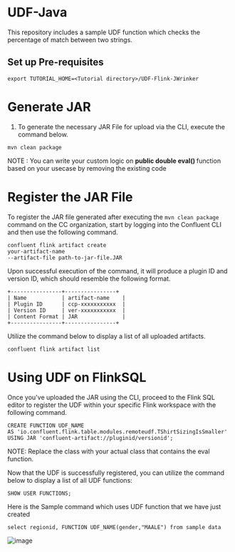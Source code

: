 # UDF-Java

This repository includes a sample UDF function which checks the percentage of  match between two strings.

## Set up Pre-requisites
```
export TUTORIAL_HOME=<Tutorial directory>/UDF-Flink-JWrinker
```

# Generate JAR 

1. To generate the necessary JAR File for upload via the CLI, execute the command below.


```
mvn clean package

```

NOTE : You can write your custom logic on <b>public double eval() </b>function based on your usecase by removing the existing code


# Register the JAR File

To register the JAR file generated after executing the `mvn clean package` command on the CC organization, start by logging into the Confluent CLI and then use the following command.

```
confluent flink artifact create 
your-artifact-name
--artifact-file path-to-jar-file.JAR
```

Upon successful execution of the command, it will produce a plugin ID and version ID, which should resemble the following format.

```
+----------------+----------------+
| Name           | artifact-name    |
| Plugin ID      | ccp-xxxxxxxxxxx  |
| Version ID     | ver-xxxxxxxxxxx  |
| Content Format | JAR              |
+----------------+----------------+

```
Utilize the command below to display a list of all uploaded artifacts.

```
confluent flink artifact list

```

# Using UDF on FlinkSQL

Once you've uploaded the JAR using the CLI, proceed to the Flink SQL editor to register the UDF within your specific Flink workspace with the following command.

```
CREATE FUNCTION UDF_NAME 
AS 'io.confluent.flink.table.modules.remoteudf.TShirtSizingIsSmaller' 
USING JAR 'confluent-artifact://pluginid/versionid';
```

NOTE: Replace the class with your actual class that contains the eval function.

Now that the UDF is successfully registered, you can utilize the command below to display a list of all UDF functions:

```
SHOW USER FUNCTIONS;
```

Here is the Sample command which uses UDF function that we have just created

```
select regionid, FUNCTION UDF_NAME(gender,"MAALE") from sample data
```


![image](https://github.com/Gokuldev-PS/UDF-Flink-JWrinker/assets/132561683/dc072c92-4e80-4c8f-bb43-10f4dcc85553)



